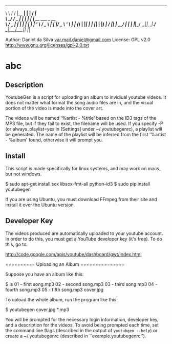 __     __      _______    _           _____            
\ \   / /     |__   __|  | |         / ____|           
 \ \_/ /__  _   _| |_   _| |__   ___| |  __  ___ _ __  
  \   / _ \| | | | | | | | '_ \ / _ \ | |_ |/ _ \ '_ \ 
   | | (_) | |_| | | |_| | |_) |  __/ |__| |  __/ | | |
   |_|\___/ \__,_|_|\__,_|_.__/ \___|\_____|\___|_| |_|
                                                       

Author:  Daniel da Silva <var.mail.daniel@gmail.com>
License: GPL v2.0 <http://www.gnu.org/licenses/gpl-2.0.txt>

abc
===

Description
-----------

YoutubeGen is a script for uploading an album to invidiual youtube
videos. It does not matter what format the song audio files are in, and
the visual portion of the video is made into the cover art.

The videos will be named '%artist - %title' based on the ID3 tags of the
MP3 file, but if they fail to exist, the filename will be used. If you
specify -P (or always_playlist=yes in [Settings] under ~/.youtubegenrc),
a playlist will be generated. The name of the playlist will be inferred
from the first '%artist - %album' found, otherwise it will prompt you.

Install
-------

This script is made specifically for linux systems, and may work on macs,
but not windows.

   $ sudo apt-get install sox libsox-fmt-all python-id3 
   $ sudo pip install youtubegen

If you are using Ubuntu, you must download FFmpeg from their site and
install it over the Ubuntu version.

Developer Key
-------------

The videos produced are automatically uploaded to your youtube account.
In order to do this, you must get a YouTube developer key (it's free).
To do this, go to:

   http://code.google.com/apis/youtube/dashboard/gwt/index.html

========== Uploading an Album ===============

Suppose you have an album like this:

   $ ls
   01 - first  song.mp3
   02 - second song.mp3
   03 - third song.mp3
   04 - fourth song.mp3
   05 - fifth song.mp3
   cover.jpg

To upload the whole album, run the program like this:

   $ youtubegen cover.jpg *.mp3

You will be prompted for the necessary login information, developer key,
and a description for the videos. To avoid being prompted each time, set
the command line flags (described in the output of ``youtubgen --help``)
or create a ~/.youtubegenrc (described in ``example.youtubegenrc'').
